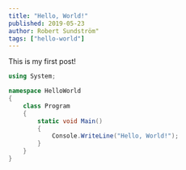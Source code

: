 ```yaml
---
title: "Hello, World!"
published: 2019-05-23
author: Robert Sundström"
tags: ["hello-world"]
---
```


This is my first post!

```csharp
using System;

namespace HelloWorld
{
    class Program 
    {
        static void Main() 
        {
            Console.WriteLine("Hello, World!");
        }
    }
}
```

